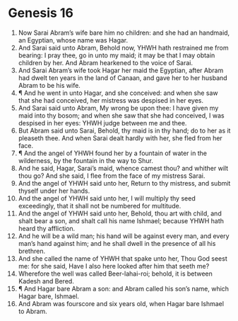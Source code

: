 ﻿# Genesis 16
1. Now Sarai Abram’s wife bare him no children: and she had an handmaid, an Egyptian, whose name was Hagar. 
2. And Sarai said unto Abram, Behold now, YHWH hath restrained me from bearing: I pray thee, go in unto my maid; it may be that I may obtain children by her. And Abram hearkened to the voice of Sarai. 
3. And Sarai Abram’s wife took Hagar her maid the Egyptian, after Abram had dwelt ten years in the land of Canaan, and gave her to her husband Abram to be his wife. 
4. ¶ And he went in unto Hagar, and she conceived: and when she saw that she had conceived, her mistress was despised in her eyes. 
5. And Sarai said unto Abram, My wrong be upon thee: I have given my maid into thy bosom; and when she saw that she had conceived, I was despised in her eyes: YHWH judge between me and thee. 
6. But Abram said unto Sarai, Behold, thy maid is in thy hand; do to her as it pleaseth thee. And when Sarai dealt hardly with her, she fled from her face. 
7. ¶ And the angel of YHWH found her by a fountain of water in the wilderness, by the fountain in the way to Shur. 
8. And he said, Hagar, Sarai’s maid, whence camest thou? and whither wilt thou go? And she said, I flee from the face of my mistress Sarai. 
9. And the angel of YHWH said unto her, Return to thy mistress, and submit thyself under her hands. 
10. And the angel of YHWH said unto her, I will multiply thy seed exceedingly, that it shall not be numbered for multitude. 
11. And the angel of YHWH said unto her, Behold, thou art with child, and shalt bear a son, and shalt call his name Ishmael; because YHWH hath heard thy affliction. 
12. And he will be a wild man; his hand will be against every man, and every man’s hand against him; and he shall dwell in the presence of all his brethren. 
13. And she called the name of YHWH that spake unto her, Thou God seest me: for she said, Have I also here looked after him that seeth me? 
14. Wherefore the well was called Beer-lahai-roi; behold, it is between Kadesh and Bered. 
15. ¶ And Hagar bare Abram a son: and Abram called his son’s name, which Hagar bare, Ishmael. 
16. And Abram was fourscore and six years old, when Hagar bare Ishmael to Abram. 

